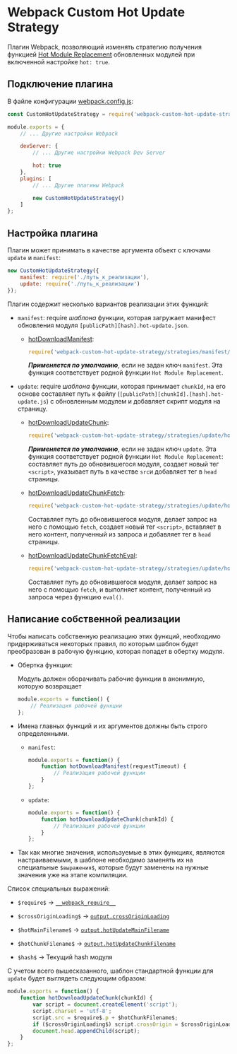 # Webpack Custom Hot Update Strategy

Плагин Webpack, позволяющий изменять стратегию получения функцией [Hot Module Replacement](https://webpack.js.org/guides/hot-module-replacement/) обновленных модулей при включенной настройке `hot: true`.

## Подключение плагина

В файле конфигурации [webpack.config.js](./webpack.config.js):

```js
const CustomHotUpdateStrategy = require('webpack-custom-hot-update-strategy');

module.exports = {
    // ... Другие настройки Webpack

    devServer: {
        // ... Другие настройки Webpack Dev Server

        hot: true
    },
    plugins: [
        // ... Другие плагины Webpack

        new CustomHotUpdateStrategy()
    ]
};
```

## Настройка плагина

Плагин может принимать в качестве аргумента объект с ключами `update` и `manifest`:

```js
new CustomHotUpdateStrategy({
    manifest: require('./путь_к_реализации'),
    update: require('./путь_к_реализации')
});
```

Плагин содержит несколько вариантов реализации этих функций:

-   `manifest`: require _шаблона_ функции, которая загружает манифест обновления модуля `[publicPath][hash].hot-update.json`.

    -   [hotDownloadManifest](./strategies/manifest/hotDownloadManifest.js):

        ```js
        require('webpack-custom-hot-update-strategy/strategies/manifest/hotDownloadManifest');
        ```

        **_Применяется по умолчанию_**, если не задан ключ `manifest`. Эта функция соответствует родной функции `Hot Module Replacement`.

-   `update`: require _шаблона_ функции, которая принимает `chunkId`, на его основе составляет путь к файлу (`[publicPath][chunkId].[hash].hot-update.js`) с обновленным модулем и добавляет скрипт модуля на страницу.

    -   [hotDownloadUpdateChunk](./strategies/update/hotDownloadUpdateChunk.js):

        ```js
        require('webpack-custom-hot-update-strategy/strategies/update/hotDownloadUpdateChunk');
        ```

        **_Применяется по умолчанию_**, если не задан ключ `update`. Эта функция соответствует родной функции `Hot Module Replacement`: составляет путь до обновившегося модуля, создает новый тег `<script>`, указывает путь в качестве `src`и добавляет тег в `head` страницы.

    -   [hotDownloadUpdateChunkFetch](./strategies/update/hotDownloadUpdateChunkFetch.js):

        ```js
        require('webpack-custom-hot-update-strategy/strategies/update/hotDownloadUpdateChunkFetch');
        ```

        Составляет путь до обновившегося модуля, делает запрос на него с помощью `fetch`, создает новый тег `<script>`, вставляет в него контент, полученный из запроса и добавляет тег в `head` страницы.

    -   [hotDownloadUpdateChunkFetchEval](./strategies/update/hotDownloadUpdateChunkFetchEval.js):

        ```js
        require('webpack-custom-hot-update-strategy/strategies/update/hotDownloadUpdateChunkFetchEval');
        ```

        Составляет путь до обновившегося модуля, делает запрос на него с помощью `fetch`, и выполняет контент, полученный из запроса через функцию `eval()`.

## Написание собственной реализации

Чтобы написать собственную реализацию этих функций, необходимо придерживаться некоторых правил, по которым шаблон будет преобразован в рабочую функцию, которая попадет в обертку модуля.

-   Обертка функции:

    Модуль должен оборачивать рабочие функции в анонимную, которую возвращает

    ```js
    module.exports = function() {
        // Реализация рабочей функции
    };
    ```

-   Имена главных функций и их аргументов должны быть строго определенными.

    -   `manifest`:

        ```js
        module.exports = function() {
            function hotDownloadManifest(requestTimeout) {
                // Реализация рабочей функции
            }
        };
        ```

    -   `update`:
        ```js
        module.exports = function() {
            function hotDownloadUpdateChunk(chunkId) {
                // Реализация рабочей функции
            }
        };
        ```

-   Так как многие значения, используемые в этих функциях, являются настраиваемыми, в шаблоне необходимо заменять их на специальные `$выражения$`, которые будут заменены на нужные значения уже на этапе компиляции.

Список специальных выражений:

-   `$require$` -> [`__webpack_require__`](https://webpack.js.org/api/module-variables/#__webpack_require__-webpack-specific)

-   `$crossOriginLoading$` -> [`output.crossOriginLoading`](https://webpack.js.org/configuration/output/#outputcrossoriginloading)

-   `$hotMainFilename$` -> [`output.hotUpdateMainFilename`](https://webpack.js.org/configuration/output/#outputhotupdatemainfilename)

-   `$hotChunkFilename$` -> [`output.hotUpdateChunkFilename`](https://webpack.js.org/configuration/output/#outputhotupdatechunkfilename)

-   `$hash$` -> Текущий hash модуля

С учетом всего вышесказанного, шаблон стандартной функции для `update` будет выглядеть следующим образом:

```js
module.exports = function() {
    function hotDownloadUpdateChunk(chunkId) {
        var script = document.createElement('script');
        script.charset = 'utf-8';
        script.src = $require$.p + $hotChunkFilename$;
        if ($crossOriginLoading$) script.crossOrigin = $crossOriginLoading$;
        document.head.appendChild(script);
    }
};
```
